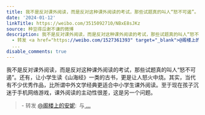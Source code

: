 ```yaml
---
title: 我不是反对课外阅读，而是反对这种课外阅读的考试，那些试题真的叫人“怒不可遏”。还有，让小学生读《山海经》一类的古书，更是让人怒火中烧。其实，当代有不少...
date: '2024-01-12'
linkTitle: https://weibo.com/3515092710/NBxE8sJKz
source: 种豆得瓜谢不谦的微博
description: 我不是反对课外阅读，而是反对这种课外阅读的考试，那些试题真的叫人“怒不可遏”。还有，让小学生读《山海经》一类的古书，更是让人怒火中烧。其实，当代有不少优秀作品，比所谓中外文学经典更适合中小学生课外阅读。至于现在孩子沉迷于手机网络游戏，课外阅读的主动性很差，这是另一个问题。<br><blockquote>
  - 转发 <a href="https://weibo.com/1527361393" target="_blank">@阁楼上的安妮</a>: 与<a href="https://weibo.com/n/%E7%A7%8D%E8%B1%86%E5%BE%97%E7%93%9C%E8%B0%A2%E4%B8%8D%E8%B0%A6">
  ...
disable_comments: true
---
```

我不是反对课外阅读，而是反对这种课外阅读的考试，那些试题真的叫人“怒不可遏”。还有，让小学生读《山海经》一类的古书，更是让人怒火中烧。其实，当代有不少优秀作品，比所谓中外文学经典更适合中小学生课外阅读。至于现在孩子沉迷于手机网络游戏，课外阅读的主动性很差，这是另一个问题。<br><blockquote> - 转发 <a href="https://weibo.com/1527361393" target="_blank">@阁楼上的安妮</a>: 与<a href="https://weibo.com/n/%E7%A7%8D%E8%B1%86%E5%BE%97%E7%93%9C%E8%B0%A2%E4%B8%8D%E8%B0%A6"> ...
